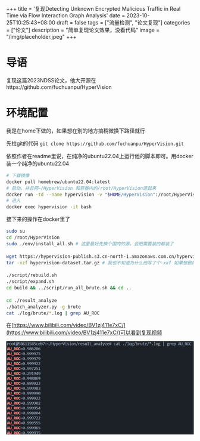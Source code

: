 +++
title = '复现Detecting Unknown Encrypted Malicious Traffic in Real Time via Flow Interaction Graph Analysis'
date = 2023-10-25T10:25:43+08:00
draft = false
tags = ["流量检测", "论文复现"]
categories = ["论文"]
description = "简单复现论文效果，没看代码"
image = "/img/placeholder.jpeg"
+++

# 导语

复现这篇2023NDSS论文，他大开源在https://github.com/fuchuanpu/HyperVision

# 环境配置

我是在home下做的，如果想在别的地方搞稍微换下路径就行

先拉git的代码 `git clone https://github.com/fuchuanpu/HyperVision.git`

依照作者在readme里说，在纯净的ubuntu22.04上运行他的脚本即可。用docker装一个纯净的ubuntu22.04

```bash
# 下载镜像
docker pull homebrew/ubuntu22.04:latest
# 启动，并且把~/HyperVision 和容器内的/root/HyperVision连起来
docker run -td --name hypervision -v "$HOME/HyperVision":/root/HyperVision homebrew/ubuntu22.04:latest
# 进入
docker exec hypervision -it bash
```

接下来的操作在docker里了

```bash
sudo su
cd /root/HyperVision
sudo ./env/install_all.sh # 这里最好先换个国内的源，会把需要装的都装了

wget https://hypervision-publish.s3.cn-north-1.amazonaws.com.cn/hypervision-dataset.tar.gz # 下载数据集，有6G，走的cdn，裸连速度就还不错
tar -xzf hypervision-dataset.tar.gz # 我也不知道为什么他写了个-xxf 如果想删掉原来的就删吧，不删也没关系

./script/rebuild.sh
./script/expand.sh
cd build && ../script/run_all_brute.sh && cd ..

cd ./result_analyze
./batch_analyzer.py -g brute
cat ./log/brute/*.log | grep AU_ROC
```

在[https://www.bilibili.com/video/BV1zj411e7xC/](https://www.bilibili.com/video/BV1zj411e7xC/)可以看到复现视频

![1698203084469](复现Detecting/1698203084469.png)
